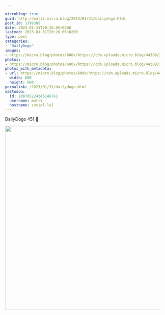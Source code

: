 ```yaml
---

microblog: true
guid: http://matti.micro.blog/2023/01/31/dailydogo.html
post_id: 1799385
date: 2023-01-31T20:26:05+0200
lastmod: 2023-01-31T20:26:05+0200
type: post
categories:
- "DailyDogo"
images:
- https://micro.blog/photos/600x/https://cdn.uploads.micro.blog/44388/2023/23909ca8f2.jpg
photos:
- https://micro.blog/photos/600x/https://cdn.uploads.micro.blog/44388/2023/23909ca8f2.jpg
photos_with_metadata:
- url: https://micro.blog/photos/600x/https://cdn.uploads.micro.blog/44388/2023/23909ca8f2.jpg
  width: 600
  height: 600
permalink: /2023/01/31/dailydogo.html
mastodon:
  id: 109785224345148761
  username: matti
  hostname: social.lol
---
```

DailyDogo 451 🐶

<img src="/media/uploads/2023/23909ca8f2.jpg" width="600" height="600" alt="" />

